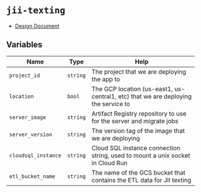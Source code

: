 # `jii-texting`
* [Design Document](https://www.notion.so/recidiviz/Design-Doc-Formalizing-the-JII-Texting-Flow-1687889f4d1980d4a6e6dd383bc73935?d=1747889f4d198091bd56001c0c7dd579#1707889f4d1980b0a510d617060616aa)

## Variables

| Name                   | Type                | Help                                                                               |
|------------------------|---------------------|------------------------------------------------------------------------------------|
| `project_id`           | <code>string</code> | The project that we are deploying the app to                                       |
| `location`             | <code>bool</code>   | The GCP location (us-east1, us-central1, etc) that we are deploying the service to | 
| `server_image`         | <code>string</code> | Artifact Registry repository to use for the server and migrate jobs                |
| `server_version`       | <code>string</code> | The version tag of the image that we are deploying                                 |
| `cloudsql_instance`    | <code>string</code> | Cloud SQL instance connection string, used to mount a unix socket in Cloud Run     |
| `etl_bucket_name`      | <code>string</code> | The name of the GCS bucket that contains the ETL data for JII texting              |
